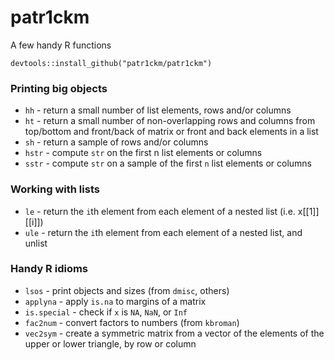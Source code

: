 # patr1ckm
A few handy R functions

    devtools::install_github("patr1ckm/patr1ckm")

### Printing big objects
- `hh` - return a small number of list elements, rows and/or columns
- `ht` - return a small number of non-overlapping rows and columns from top/bottom and front/back of matrix or front and back elements in a list
- `sh` - return a sample of rows and/or columns
- `hstr` - compute `str` on the first n list elements or columns
- `sstr` - compute `str` on a sample of the first `n` list elements or columns

### Working with lists
- `le` - return the `i`th element from each element of a nested list (i.e. x[[1]][[i]])
- `ule` - return the `i`th element from each element of a nested list, and unlist

### Handy R idioms
- `lsos` - print objects and sizes (from `dmisc`, others)
- `applyna` - apply `is.na` to margins of a matrix
- `is.special` - check if `x` is `NA`, `NaN`, or `Inf`
- `fac2num` - convert factors to numbers (from `kbroman`)
- `vec2sym` - create a symmetric matrix from a vector of the elements of the upper or lower triangle, by row or column
